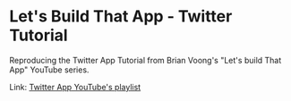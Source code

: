 # Let's Build That App - Twitter Tutorial
Reproducing the Twitter App Tutorial from Brian Voong's "Let's build That App" YouTube series.

Link:
[Twitter App YouTube's playlist](https://www.youtube.com/playlist?list=PL0dzCUj1L5JE1wErjzEyVqlvx92VN3DL5)
